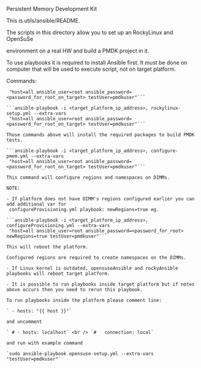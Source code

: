 Persistent Memory Development Kit

This is utils/ansible/README.

The scripts in this directory allow you to set up an RockyLinux and OpenSuSe

environment on a real HW and build a PMDK project in it.

To use playbooks it is required to install Ansible first. It must be done on computer that will be
 used to execute script, not on target platform.

Commands:

```ansible-playbook -i <target_platform_ip_address>, opensuse-setup.yml --extra-vars
 "host=all ansible_user=root ansible_password=<password_for_root_on_target> testUser=pmdkuser"```

```ansible-playbook -i <target_platform_ip_address>, rockylinux-setup.yml --extra-vars
 "host=all ansible_user=root ansible_password=<password_for_root_on_target> testUser=pmdkuser"```

Those commands above will install the required packages to build PMDK tests.

```ansible-playbook -i <target_platform_ip_address>, configure-pmem.yml --extra-vars
 "host=all ansible_user=root ansible_password=<password_for_root_on_target> testUser=pmdkuser"```

This command will configure regions and namespaces on DIMMs.

NOTE:

- If platform does not have DIMM's regions configured earlier you can add additional var for
 configureProvisioning.yml playbook: newRegions=true eg.

```ansible-playbook -i <target_platform_ip_address>, configureProvisioning.yml --extra-vars
 "host=all ansible_user=root ansible_password=<password_for_root> newRegions=true testUser=pmdkuser"```

This will reboot the platform.

Configured regions are required to create namespaces on the DIMMs.

- If Linux kernel is outdated, opensuseAnsible and rockyAnsible playbooks will reboot target platform.

- It is possible to run playbooks inside target platform but if notes above occurs then you need to rerun this playbook.

To run playbooks inside the platform please comment line:

` - hosts: "{{ host }}"`

and uncomment

` # - hosts: localhost` <br /> `#   connection: local`

and run with example command

`sudo ansible-playbook opensuse-setup.yml --extra-vars "testUser=pmdkuser"`
